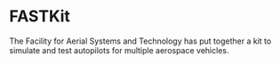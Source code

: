 # FASTKit
The Facility for Aerial Systems and Technology has put together a kit to simulate and test autopilots for multiple aerospace vehicles.
